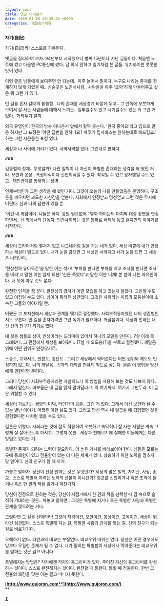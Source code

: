 ```yaml
---
layout: post
title: 옛글 다시보기
date: 2009-01-20 20:35:26 +0900
categories: 깨달음의대화
---
```

**자기(自記)**

자기(自記)라! 스스로를 기록한다. 

옛글을 정리하여 보자. 94년부터 시작했으니 벌써 15년이나 지난 글들이다. 처음엔 노트에 썼고 다음엔 PC통신에 썼다. 남 의식 안하고 일기처럼 쓴 글들. 유치하지만 풋풋한 맛이 있다. 

이런 글은 남들에게 보여주면 안 되는데.. 아주 늙어서 말이다. 누구도 나라는 존재를 경계하지 않게 되었을 때.. 심술궂은 노인네처럼.. 사람들을 아주 ‘뜨악’하게 만들어주고 싶은 뭐 그런 거 있다. 

먼 길을 혼자 갈때의 쓸쓸함.. 나의 존재를 세상경계 바깥에 두고.. 그 안쪽에 오붓하게 모여서 잘 사는 사람들에 대해서 느끼는.. 질투일수도 있고 시기일수도 있는 뭐 그런 거 있다. ‘거리두기’랄까.

외국 유명인이 한국의 방송 아나운서 앞에서 활짝 웃는다. ‘한국 좋아요’라고 입으로 말은 하지만 그 표정은 ‘어떤 답변을 원하나요? 까짓거 립서비스는 원하는대로 해드립죠.’ 하는 그런 시큰둥한 표정 있다.

세상과 나 사이에 거리가 있다. 서먹서먹함 있다. 그런대로 편하다. 

**###** 

김동렬의 정체.. 무엇일까? 나란 일찍이 나 자신이 특별한 존재라는 생각을 해 왔던 거다. 오만과 몽상.. 특권의식이자 선민의식일 수 있다. 착각일 수 있고 왕자병일 수도 있고.. 대인관계를 방해하는 장벽. 

언제부터인가 그런 생각을 해 왔던 거다. 그것이 오늘의 나를 만들었음은 분명하다. 구조론을 깨우치면 과도한 자신감을 얻는다. 사회에서 인정받고 명성얻고 그런 것은 무시해 버린다. 신과 나의 담판이 있을 뿐.

‘이건 내 게임이야. 니들은 빠져. 응원 필요없어.’ 영화 하이눈의 마지막 대결 장면을 연상하면서.. 신 앞에서의 단독자. 인간사회라는 것은 통째로 배제해 놓고 혼자만의 이야기를 시작한다. 

**###**

세상이 드라마처럼 펼쳐져 있고 나그네처럼 길을 가는 내가 있다. 세상 바깥에 내가 인정하는 세상이 별도로 있다. 내가 눈을 감으면 그 세상은 사라지고 내가 눈을 뜨면 그 세상은 나타난다. 

‘천상천하 유아독존’을 말한 이는 석가! ‘부처를 만나면 부처를 베고 조사를 만나면 조사를 베라’고 말한 이는 임제 의현! ‘신은 죽었다’고 말한 이는 니체! 본 받아 나는 자유인이다. 내 위에 아무 것도 없다.

완전한 인격을 꿈 꾼다. 완전성의 경지가 어떤 모습을 하고 있는지 알겠다. 교만일 수도 있고 아집일 수도 있다. 남이야 뭐라든 상관없다. 그것은 사회라는 이름의 모둠살이에 소속한 그들의 이야기일 뿐.

어쨌든 그 포지션에서 세상과 관계를 맺기로 결정했다. 사회부적응자였던 나의 생존법인지도 모른다. 먼 길을 혼자가려면 그런 독기가 필요하다. 깨달음이다. 세상과 친하는 대신 신의 친구가 되기로 했다. 

내 삶을 샘플로 삼아, 인생이라는 드라마에 있어서 하나의 모델을 만든다. 7살 이래 쭉 그래왔다. 그 관점에서 세상을 보아왔다. 17살 때 오도송(?)을 부르고 결정했다. 깨달음 위에 어떤 권위도 인정않기로. 

스승도, 교과서도, 언론도, 강단도.. 그리고 세상에서 먹어준다는 어떤 권위와 제도도 인정하지 않는다. 나의 깨달음.. 신과의 대화를 만유의 척도로 삼는다. 물론 이 방법을 당신에게 권한다면 무리다.

그러나 당신이 사회부적응자라면 자살하느니 이 방법을 사용해 보는 것도 나쁘지 않다. 그래서 말한다. 바보들은 내 글을 읽지 말아달라고. 딱 여기까지. 여기서 그만두라. 이 글은 위험할 수 있다. 

세상이 가르치는 겸양의 미덕, 타인과의 공존.. 그런 거 없다. 그래서 이건 보편화 될 수 없는 별난 이야기. 어쨌든 이런 삶도 있다. 그리고 당신 역시 내 일곱살 때 경험했던 것을 경험했다면 나처럼 했을 수도 있다.

결론은 이렇다. 사회라는 것에 잘도 적응하여 오붓하고 속닥허니 잘 사는 사람은 계속 그렇게 잘 살아보도록 하시고.. 그렇지 못한.. 세상과 친해보기에 실패한 이들에게는 다른 방법도 있다는 거. 

특별한 존재가 되려는 노력이 필요하다. 더 높은 가치를 바라보아야 한다. 남들은 모르는 곳에 통쾌함이 있고 전율함이 있는 더 나은 세계가 있다. 상승하기 위한 노력을 멈추지 말 일이다. 신의 친구가 될 때 까지. 

까놓고 말하자. 당신이 진정 원하는 것은 무엇인가? 세상의 많은 철학, 가치관, 사상, 종교.. 스스로 특별해 지려는 노력의 산물이 아니던가? 종교를 신앙하거나 혹은 조직에 들거나 혹은 한 권의 책을 읽거나 마찬가지. 

당신이 진정으로 원하는 것은, 당신이 서점가에서 한 권의 책을 선택할 때 맘 속으로 솔직히 기대하는 것은.. 까놓고 말하면.. 그것은 특별해 지거나 혹은 특별한 사람과 특별한 관계를 맺으려는 거다. 

그렇다면 그 길을 선택하라! 그것이 착각이건, 오만이건, 몽상이건, 고독이건, 세상이 뭐라건 상관없다. 스스로 특별해 지는 길, 특별한 사람과 관계를 맺는 길, 신의 친구가 되는 길로 바로가기다. 

오해하기 없다. 타인과의 비교는 부질없다. 비교우위 따위는 없다. 당신은 어떤 경우에도 남보다 우월한 존재가 될 수 없다. 내가 말하는 특별함이 세상에서 먹어준다는 비교우위를 말하는 것은 결코 아니다. 

특별해지는 방법은? 각자에겐 각자의 동그라미가 있다. 주어진 자신의 동그라미를 완성하는 것이다. 스스로 완전해지는 것이다. 완전할 때 통한다. 통할 때 전율한다. 한번 그 전율의 쾌감을 맛본 이는 결코 떠나지 못한다.

[**http://www.gujoron.com**](http://www.gujoron.com/)**  
** 

**∑**